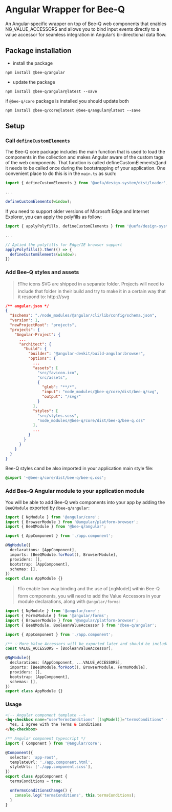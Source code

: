 # Angular Wrapper for Bee-Q

An Angular-specific wrapper on top of Bee-Q web components that enables NG_VALUE_ACCESSORS and allows you to bind input events directly to a value accessor for seamless integration in Angular’s bi-directional data flow.

## Package installation

- install the package

```
npm install @bee-q/angular
```

- update the package

```
npm install @bee-q/angular@latest --save
```

if `@bee-q/core` package is installed you should update both

```
npm install @bee-q/core@latest @bee-q/angular@latest --save
```

## Setup

### Call `defineCustomElements`

The Bee-Q core package includes the main function that is used to load the components in the collection and makes Angular aware of the custom tags of the web components. That function is called defineCustomElements()and it needs to be called once during the bootstrapping of your application. One convenient place to do this is in the `main.ts` as such:

```ts
import { defineCustomElements } from '@uefa/design-system/dist/loader';

...

defineCustomElements(window);
```

If you need to support older versions of Microsoft Edge and Internet Explorer, you can apply the polyfills as follow:

```ts
import { applyPolyfills, defineCustomElements } from '@uefa/design-system/dist/loader';

...

// Aplied the polyfills for Edge/IE browser support
applyPolyfills().then(() => {
  defineCustomElements(window);
})
```

### Add Bee-Q styles and assets

> ❗️The icons SVG are shipped in a separate folder. Projects will need to include that folder in their build and try to make it in a certain way that it respond to: http://<domain>/svg

```json
/** angular.json */
{
  "$schema": "./node_modules/@angular/cli/lib/config/schema.json",
  "version": 1,
  "newProjectRoot": "projects",
  "projects": {
    "Angular-Project": {
      ...
      "architect": {
        "build": {
          "builder": "@angular-devkit/build-angular:browser",
          "options": {
            ...
            "assets": [
              "src/favicon.ico",
              "src/assets",
              {
                "glob": "**/*",
                "input": "node_modules/@bee-q/core/dist/bee-q/svg",
                "output": "/svg/"
              }
            ],
            "styles": [
              "src/styles.scss",
              "node_modules/@bee-q/core/dist/bee-q/bee-q.css"
            ],
            ...
          }
		}
      }
    }
  }
}
```

Bee-Q styles cand be also imported in your application main style file:

```css
@import '~@bee-q/core/dist/bee-q/bee-q.css';
```

### Add Bee-Q Angular module to your application module

You will be able to add Bee-Q web components into your app by adding the `BeeQModule` exported by `@bee-q/angular`:

```ts
import { NgModule } from '@angular/core';
import { BrowserModule } from '@angular/platform-browser';
import { BeeQModule } from '@bee-q/angular';

import { AppComponent } from './app.component';

@NgModule({
  declarations: [AppComponent],
  imports: [BeeQModule.forRoot(), BrowserModule],
  providers: [],
  bootstrap: [AppComponent],
  schemas: [],
})
export class AppModule {}
```

> ❗️To enable two way binding and the use of [ngModel] within Bee-Q form components, you will need to add the Value Accessors in your module declarations, along with `@angular/forms`:

```ts
import { NgModule } from '@angular/core';
import { FormsModule } from '@angular/forms';
import { BrowserModule } from '@angular/platform-browser';
import { BeeQModule, BooleanValueAccessor } from '@bee-q/angular';

import { AppComponent } from './app.component';

/** 💡 More Value Accessors will be exported later and should be included as well */
const VALUE_ACCESSORS = [BooleanValueAccessor];

@NgModule({
  declarations: [AppComponent, ...VALUE_ACCESSORS],
  imports: [BeeQModule.forRoot(), BrowserModule, FormsModule],
  providers: [],
  bootstrap: [AppComponent],
  schemas: [],
})
export class AppModule {}
```

### Usage

```html
<!-- Angular component template -->
<bq-checkbox name="userTermsConditions" [(ngModel)]="termsConditions" (bqChange)="onTermsConditionsChange()">
  Yes, I agree with the Terms & Conditions
</bq-checkbox>
```

```ts
/** Angular component typescript */
import { Component } from '@angular/core';

@Component({
  selector: 'app-root',
  templateUrl: './app.component.html',
  styleUrls: ['./app.component.scss'],
})
export class AppComponent {
  termsConditions = true;

  onTermsConditionsChange() {
    console.log('termsConditions', this.termsConditions);
  }
}
```
